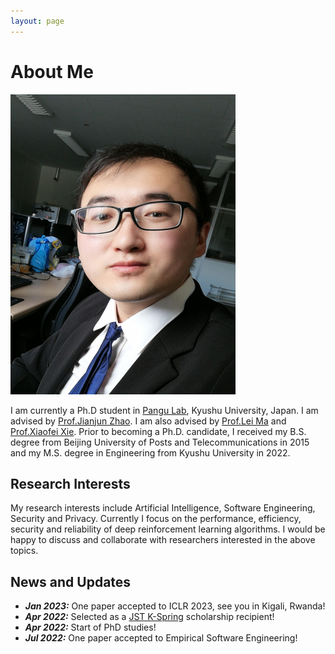 ```yaml
---
layout: page
---
```


# About Me

<img src="lizhuo-main.jpg" class="floatpic" width="360" height="480">



I am currently a Ph.D student in [Pangu Lab](https://pangukaitian.github.io/pangu/?lg=en&tab=home), Kyushu University, Japan. 
I am advised by [Prof.Jianjun Zhao](http://stap.ait.kyushu-u.ac.jp/~zhao/). 
I am also advised by [Prof.Lei Ma](https://malei.xyz/) and [Prof.Xiaofei Xie](https://xiaofeixie.bitbucket.io/). 
Prior to becoming a Ph.D. candidate, I received my B.S. degree from Beijing University of Posts and Telecommunications in 2015 and my M.S. degree in Engineering from Kyushu University in 2022.

## Research Interests

My research interests include Artificial Intelligence, Software Engineering, Security and Privacy. Currently I focus on the performance, efficiency, security and reliability of deep reinforcement learning algorithms. I would be happy to discuss and collaborate with researchers interested in the above topics.

## News and Updates

- ***Jan 2023:*** One paper accepted to ICLR 2023, see you in Kigali, Rwanda!
- ***Apr 2022:*** Selected as a [JST K-Spring](https://k-spring.kyushu-u.ac.jp/) scholarship recipient!
- ***Apr 2022:*** Start of PhD studies!
- ***Jul 2022:*** One paper accepted to Empirical Software Engineering!




